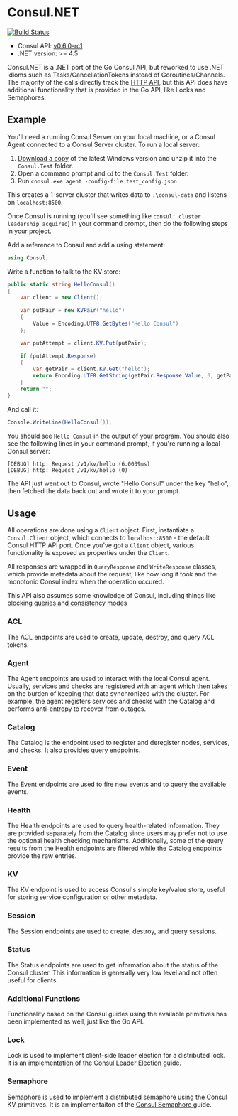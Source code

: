 # Consul.NET

[![Build Status](https://ci.appveyor.com/api/projects/status/github/PlayFab/consuldotnet?branch=master&svg=true)](https://ci.appveyor.com/project/highlyunavailable/consuldotnet)

* Consul API: [v0.6.0-rc1](https://github.com/hashicorp/consul/tree/v0.6.0-rc1/api)
* .NET version: >= 4.5

Consul.NET is a .NET port of the Go Consul API, but reworked to use .NET
idioms such as Tasks/CancellationTokens instead of Goroutines/Channels.
The majority of the calls directly track the [HTTP
API](https://www.consul.io/docs/agent/http.html), but this API does have
additional functionality that is provided in the Go API, like Locks and
Semaphores.

## Example

You'll need a running Consul Server on your local machine, or a Consul
Agent connected to a Consul Server cluster. To run a local server:

1. [Download a copy](https://www.consul.io/downloads.html) of the latest Windows
version and unzip it into the `Consul.Test` folder.
2. Open a command prompt and `cd` to the `Consul.Test` folder.
3. Run `consul.exe agent -config-file test_config.json`

This creates a 1-server cluster that writes data to `.\consul-data` and
listens on `localhost:8500`.

Once Consul is running (you'll see something like `consul: cluster
leadership acquired`) in your command prompt, then do the following
steps in your project.

Add a reference to Consul and add a using statement:

```csharp
using Consul;
```

Write a function to talk to the KV store:

```csharp
public static string HelloConsul()
{
    var client = new Client();

    var putPair = new KVPair("hello")
    {
        Value = Encoding.UTF8.GetBytes("Hello Consul")
    };

    var putAttempt = client.KV.Put(putPair);

    if (putAttempt.Response)
    {
        var getPair = client.KV.Get("hello");
        return Encoding.UTF8.GetString(getPair.Response.Value, 0, getPair.Response.Value.Length);
    }
    return "";
}
```

And call it:

```csharp
Console.WriteLine(HelloConsul());
```

You should see `Hello Consul` in the output of your program. You should
also see the following lines in your command prompt, if you're running
a local Consul server:

```
[DEBUG] http: Request /v1/kv/hello (6.0039ms)
[DEBUG] http: Request /v1/kv/hello (0)
```

The API just went out to Consul, wrote "Hello Consul" under the key
"hello", then fetched the data back out and wrote it to your prompt.

## Usage

All operations are done using a `Client` object. First, instantiate a
`Consul.Client` object, which connects to `localhost:8500` - the default
Consul HTTP API port. Once you've got a `Client` object, various
functionality is exposed as properties under the `Client`.

All responses are wrapped in `QueryResponse` and `WriteResponse`
classes, which provide metadata about the request, like how long it
took and the monotonic Consul index when the operation occured.

This API also assumes some knowledge of Consul, including things like
[blocking queries and consistency
modes](https://www.consul.io/docs/agent/http.html)

### ACL

The ACL endpoints are used to create, update, destroy, and query ACL tokens.

### Agent

The Agent endpoints are used to interact with the local Consul agent.
Usually, services and checks are registered with an agent which then
takes on the burden of keeping that data synchronized with the cluster.
For example, the agent registers services and checks with the Catalog
and performs anti-entropy to recover from outages.

### Catalog

The Catalog is the endpoint used to register and deregister nodes,
services, and checks. It also provides query endpoints.

### Event

The Event endpoints are used to fire new events and to query the
available events.

### Health

The Health endpoints are used to query health-related information. They
are provided separately from the Catalog since users may prefer not to
use the optional health checking mechanisms. Additionally, some of the
query results from the Health endpoints are filtered while the Catalog
endpoints provide the raw entries.

### KV

The KV endpoint is used to access Consul's simple key/value store,
useful for storing service configuration or other metadata.

### Session

The Session endpoints are used to create, destroy, and query sessions.

### Status

The Status endpoints are used to get information about the status of the
Consul cluster. This information is generally very low level and not
often useful for clients.

### Additional Functions

Functionality based on the Consul guides using the available primitives
has been implemented as well, just like the Go API.

### Lock

Lock is used to implement client-side leader election for a distributed
lock. It is an implementation of the [Consul Leader
Election](https://consul.io/docs/guides/leader-election.html) guide.

### Semaphore

Semaphore is used to implement a distributed semaphore using the Consul
KV primitives. It is an implementaiton of the [Consul Semaphore
](https://www.consul.io/docs/guides/semaphore.html) guide.
